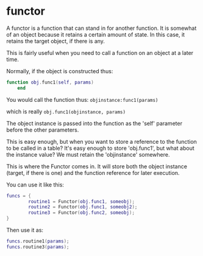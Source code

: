 functor
=======

A functor is a function that can stand in for another function.
It is somewhat of an object because it retains a certain amount 
of state.  In this case, it retains the target object, if there is 
any.

This is fairly useful when you need to call a function on an object
at a later time.

Normally, if the object is constructed thus:

```lua
function obj.func1(self, params)
	end
```

You would call the function thus:
	`objinstance:func1(params)`

which is really
	`obj.func1(objinstance, params)`

The object instance is passed into the function as the 'self' parameter
before the other parameters.

This is easy enough, but when you want to store a reference to the function
to be called in a table?  It's easy enough to store 'obj.func1', but what
about the instance value?  We must retain the 'objinstance' somewhere.

This is where the Functor comes in.  It will store both the object instance 
(target, if there is one) and the function reference for later execution.

You can use it like this:

```lua
funcs = {
		routine1 = Functor(obj.func1, someobj);
		routine2 = Functor(obj.func1, someobj2);
		routine3 = Functor(obj.func2, someobj);
}
```

Then use it as:
```lua
funcs.routine1(params);
funcs.routine3(params);
```
